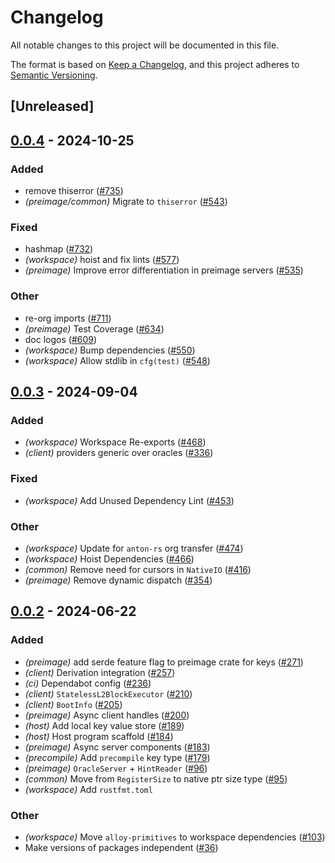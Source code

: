 # Changelog
All notable changes to this project will be documented in this file.

The format is based on [Keep a Changelog](https://keepachangelog.com/en/1.0.0/),
and this project adheres to [Semantic Versioning](https://semver.org/spec/v2.0.0.html).

## [Unreleased]

## [0.0.4](https://github.com/anton-rs/kona/compare/kona-preimage-v0.0.3...kona-preimage-v0.0.4) - 2024-10-25

### Added

- remove thiserror ([#735](https://github.com/anton-rs/kona/pull/735))
- *(preimage/common)* Migrate to `thiserror` ([#543](https://github.com/anton-rs/kona/pull/543))

### Fixed

- hashmap ([#732](https://github.com/anton-rs/kona/pull/732))
- *(workspace)* hoist and fix lints ([#577](https://github.com/anton-rs/kona/pull/577))
- *(preimage)* Improve error differentiation in preimage servers ([#535](https://github.com/anton-rs/kona/pull/535))

### Other

- re-org imports ([#711](https://github.com/anton-rs/kona/pull/711))
- *(preimage)* Test Coverage ([#634](https://github.com/anton-rs/kona/pull/634))
- doc logos ([#609](https://github.com/anton-rs/kona/pull/609))
- *(workspace)* Bump dependencies ([#550](https://github.com/anton-rs/kona/pull/550))
- *(workspace)* Allow stdlib in `cfg(test)` ([#548](https://github.com/anton-rs/kona/pull/548))

## [0.0.3](https://github.com/anton-rs/kona/compare/kona-preimage-v0.0.2...kona-preimage-v0.0.3) - 2024-09-04

### Added
- *(workspace)* Workspace Re-exports ([#468](https://github.com/anton-rs/kona/pull/468))
- *(client)* providers generic over oracles ([#336](https://github.com/anton-rs/kona/pull/336))

### Fixed
- *(workspace)* Add Unused Dependency Lint ([#453](https://github.com/anton-rs/kona/pull/453))

### Other
- *(workspace)* Update for `anton-rs` org transfer ([#474](https://github.com/anton-rs/kona/pull/474))
- *(workspace)* Hoist Dependencies ([#466](https://github.com/anton-rs/kona/pull/466))
- *(common)* Remove need for cursors in `NativeIO` ([#416](https://github.com/anton-rs/kona/pull/416))
- *(preimage)* Remove dynamic dispatch ([#354](https://github.com/anton-rs/kona/pull/354))

## [0.0.2](https://github.com/anton-rs/kona/compare/kona-preimage-v0.0.1...kona-preimage-v0.0.2) - 2024-06-22

### Added
- *(preimage)* add serde feature flag to preimage crate for keys ([#271](https://github.com/anton-rs/kona/pull/271))
- *(client)* Derivation integration ([#257](https://github.com/anton-rs/kona/pull/257))
- *(ci)* Dependabot config ([#236](https://github.com/anton-rs/kona/pull/236))
- *(client)* `StatelessL2BlockExecutor` ([#210](https://github.com/anton-rs/kona/pull/210))
- *(client)* `BootInfo` ([#205](https://github.com/anton-rs/kona/pull/205))
- *(preimage)* Async client handles ([#200](https://github.com/anton-rs/kona/pull/200))
- *(host)* Add local key value store ([#189](https://github.com/anton-rs/kona/pull/189))
- *(host)* Host program scaffold ([#184](https://github.com/anton-rs/kona/pull/184))
- *(preimage)* Async server components ([#183](https://github.com/anton-rs/kona/pull/183))
- *(precompile)* Add `precompile` key type ([#179](https://github.com/anton-rs/kona/pull/179))
- *(preimage)* `OracleServer` + `HintReader` ([#96](https://github.com/anton-rs/kona/pull/96))
- *(common)* Move from `RegisterSize` to native ptr size type ([#95](https://github.com/anton-rs/kona/pull/95))
- *(workspace)* Add `rustfmt.toml`

### Other
- *(workspace)* Move `alloy-primitives` to workspace dependencies ([#103](https://github.com/anton-rs/kona/pull/103))
- Make versions of packages independent ([#36](https://github.com/anton-rs/kona/pull/36))

